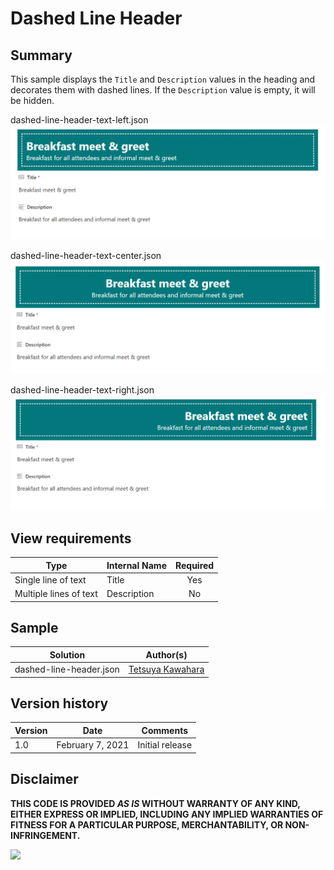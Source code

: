 # Dashed Line Header

## Summary
This sample displays the `Title` and `Description` values in the heading and decorates them with dashed lines. If the `Description` value is empty, it will be hidden.

dashed-line-header-text-left.json
![screenshot of the sample](./screenshot_text-left.png)

dashed-line-header-text-center.json
![screenshot of the sample](./screenshot_text-center.png)

dashed-line-header-text-right.json
![screenshot of the sample](./screenshot_text-right.png)

## View requirements

|Type                   |Internal Name|Required|
|-----------------------|-------------|:------:|
|Single line of text    |Title        |Yes     |
|Multiple lines of text |Description  |No      |

## Sample

Solution                |Author(s)
------------------------|---------------------------
dashed-line-header.json |[Tetsuya Kawahara](https://twitter.com/techan_k)

## Version history

Version |Date              |Comments
--------|------------------|--------
1.0     |February 7, 2021  |Initial release

## Disclaimer
**THIS CODE IS PROVIDED *AS IS* WITHOUT WARRANTY OF ANY KIND, EITHER EXPRESS OR IMPLIED, INCLUDING ANY IMPLIED WARRANTIES OF FITNESS FOR A PARTICULAR PURPOSE, MERCHANTABILITY, OR NON-INFRINGEMENT.**

<img src="https://telemetry.sharepointpnp.com/sp-dev-list-formatting/form-samples/dashed-line-header" />
